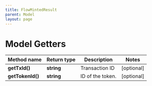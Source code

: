 ```yaml
---
title: FlowMintedResult
parent: Model
layout: page
---
```


# Model Getters

Method name | Return type | Description | Notes
------------ | ------------- | ------------- | -------------
**getTxId()** | **string** | Transaction ID | [optional]
**getTokenId()** | **string** | ID of the token. | [optional]

